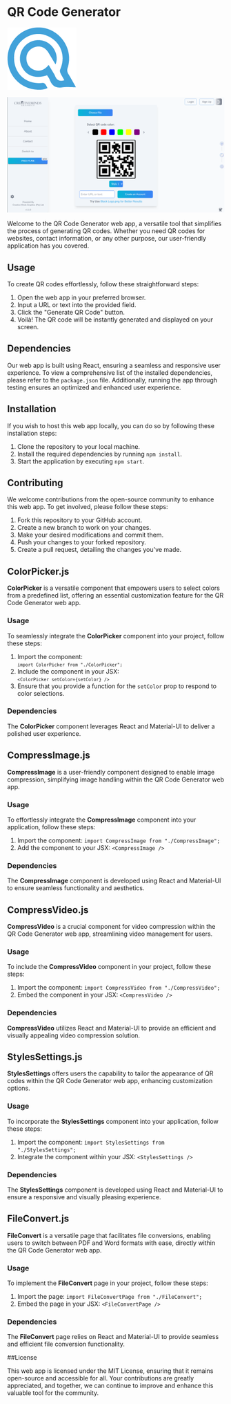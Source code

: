 # QR Code Generator

![Q Logo](https://github.com/Ubaton/QRCode/blob/master/src/assets/icons/Q.png)

![QR Code Website Image](https://github.com/Ubaton/QRCode/blob/master/src/assets/images/CMG_QRcodeG.png)

Welcome to the QR Code Generator web app, a versatile tool that simplifies the process of generating QR codes. Whether you need QR codes for websites, contact information, or any other purpose, our user-friendly application has you covered.

## Usage

To create QR codes effortlessly, follow these straightforward steps:

1. Open the web app in your preferred browser.
2. Input a URL or text into the provided field.
3. Click the "Generate QR Code" button.
4. Voilà! The QR code will be instantly generated and displayed on your screen.

## Dependencies

Our web app is built using React, ensuring a seamless and responsive user experience.
To view a comprehensive list of the installed dependencies, please refer to the `package.json` file. Additionally, running the app through testing ensures an optimized and enhanced user experience.

## Installation

If you wish to host this web app locally, you can do so by following these installation steps:

1. Clone the repository to your local machine.
2. Install the required dependencies by running `npm install`.
3. Start the application by executing `npm start`.

## Contributing

We welcome contributions from the open-source community to enhance this web app. To get involved, please follow these steps:

1. Fork this repository to your GitHub account.
2. Create a new branch to work on your changes.
3. Make your desired modifications and commit them.
4. Push your changes to your forked repository.
5. Create a pull request, detailing the changes you've made.

## ColorPicker.js

**ColorPicker** is a versatile component that empowers users to select colors from a predefined list, offering an essential customization feature for the QR Code Generator web app.

### Usage

To seamlessly integrate the **ColorPicker** component into your project, follow these steps:

1. Import the component:<code> `import ColorPicker from "./ColorPicker";` </code>
2. Include the component in your JSX: <code> `<ColorPicker setColor={setColor} />`</code>
3. Ensure that you provide a function for the `setColor` prop to respond to color selections.

### Dependencies

The **ColorPicker** component leverages React and Material-UI to deliver a polished user experience.

## CompressImage.js

**CompressImage** is a user-friendly component designed to enable image compression, simplifying image handling within the QR Code Generator web app.

### Usage

To effortlessly integrate the **CompressImage** component into your application, follow these steps:

1. Import the component: `import CompressImage from "./CompressImage";`
2. Add the component to your JSX: `<CompressImage />`

### Dependencies

The **CompressImage** component is developed using React and Material-UI to ensure seamless functionality and aesthetics.

## CompressVideo.js

**CompressVideo** is a crucial component for video compression within the QR Code Generator web app, streamlining video management for users.

### Usage

To include the **CompressVideo** component in your project, follow these steps:

1. Import the component: `import CompressVideo from "./CompressVideo";`
2. Embed the component in your JSX: `<CompressVideo />`

### Dependencies

**CompressVideo** utilizes React and Material-UI to provide an efficient and visually appealing video compression solution.

## StylesSettings.js

**StylesSettings** offers users the capability to tailor the appearance of QR codes within the QR Code Generator web app, enhancing customization options.

### Usage

To incorporate the **StylesSettings** component into your application, follow these steps:

1. Import the component: `import StylesSettings from "./StylesSettings";`
2. Integrate the component within your JSX: `<StylesSettings />`

### Dependencies

The **StylesSettings** component is developed using React and Material-UI to ensure a responsive and visually pleasing experience.

## FileConvert.js

**FileConvert** is a versatile page that facilitates file conversions, enabling users to switch between PDF and Word formats with ease, directly within the QR Code Generator web app.

### Usage

To implement the **FileConvert** page in your project, follow these steps:

1. Import the page: `import FileConvertPage from "./FileConvert";`
2. Embed the page in your JSX: `<FileConvertPage />`

### Dependencies

The **FileConvert** page relies on React and Material-UI to provide seamless and efficient file conversion functionality.

##License

This web app is licensed under the MIT License, ensuring that it remains open-source and accessible for all. Your contributions are greatly appreciated, and together, we can continue to improve and enhance this valuable tool for the community.
